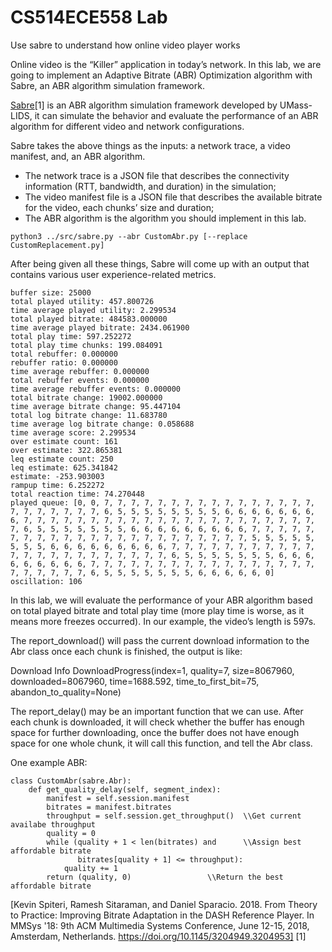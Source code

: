 # CS514ECE558 Lab

Use sabre to understand how online video player works

Online video is the “Killer” application in today’s network. In this lab, we are going to implement an Adaptive Bitrate (ABR) Optimization algorithm with Sabre, an ABR algorithm simulation framework.

[Sabre](https://github.com/UMass-LIDS/sabre)[1] is an ABR algorithm simulation framework developed by UMass-LIDS, it can simulate the behavior and evaluate the performance of an ABR algorithm for different video and network configurations.

Sabre takes the above things as the inputs: a network trace, a video manifest, and, an ABR algorithm.

- The network trace is a JSON file that describes the connectivity information (RTT, bandwidth, and duration) in the simulation;
- The video manifest file is a JSON file that describes the available bitrate for the video, each chunks’ size and duration;
- The ABR algorithm is the algorithm you should implement in this lab.

`python3 ../src/sabre.py --abr CustomAbr.py [--replace CustomReplacement.py]`

After being given all these things, Sabre will come up with an output that contains various user experience-related metrics.

```
buffer size: 25000
total played utility: 457.800726
time average played utility: 2.299534
total played bitrate: 484583.000000
time average played bitrate: 2434.061900
total play time: 597.252272
total play time chunks: 199.084091
total rebuffer: 0.000000
rebuffer ratio: 0.000000
time average rebuffer: 0.000000
total rebuffer events: 0.000000
time average rebuffer events: 0.000000
total bitrate change: 19002.000000
time average bitrate change: 95.447104
total log bitrate change: 11.683780
time average log bitrate change: 0.058688
time average score: 2.299534
over estimate count: 161
over estimate: 322.865381
leq estimate count: 250
leq estimate: 625.341842
estimate: -253.903003
rampup time: 6.252272
total reaction time: 74.270448
played queue: [0, 0, 7, 7, 7, 7, 7, 7, 7, 7, 7, 7, 7, 7, 7, 7, 7, 7, 7, 7, 7, 7, 7, 7, 7, 6, 5, 5, 5, 5, 5, 5, 5, 5, 6, 6, 6, 6, 6, 6, 6, 6, 7, 7, 7, 7, 7, 7, 7, 7, 7, 7, 7, 7, 7, 7, 7, 7, 7, 7, 7, 7, 7, 7, 7, 6, 5, 5, 5, 5, 5, 5, 5, 6, 6, 6, 6, 6, 6, 6, 6, 6, 7, 7, 7, 7, 7, 7, 7, 7, 7, 7, 7, 7, 7, 7, 7, 7, 7, 7, 7, 7, 7, 7, 7, 5, 5, 5, 5, 5, 5, 5, 5, 6, 6, 6, 6, 6, 6, 6, 6, 6, 7, 7, 7, 7, 7, 7, 7, 7, 7, 7, 7, 7, 7, 7, 7, 7, 7, 7, 7, 7, 7, 7, 7, 6, 5, 5, 5, 5, 5, 5, 5, 6, 6, 6, 6, 6, 6, 6, 6, 6, 7, 7, 7, 7, 7, 7, 7, 7, 7, 7, 7, 7, 7, 7, 7, 7, 7, 7, 7, 7, 7, 7, 7, 6, 5, 5, 5, 5, 5, 5, 5, 6, 6, 6, 6, 6, 0]
oscillation: 106
```

In this lab, we will evaluate the performance of your ABR algorithm based on total played bitrate and total play time (more play time is worse, as it means more freezes occurred). In our example, the video’s length is 597s.


The report_download() will pass the current download information to the Abr class once each chunk is finished, the output is like:

Download Info DownloadProgress(index=1, quality=7, size=8067960, downloaded=8067960, time=1688.592, time_to_first_bit=75, abandon_to_quality=None)

The report_delay() may be an important function that we can use. After each chunk is downloaded, it will check whether the buffer has enough space for further downloading, once the buffer does not have enough space for one whole chunk, it will call this function, and tell the Abr class.

One example ABR:

```
class CustomAbr(sabre.Abr):
    def get_quality_delay(self, segment_index):
        manifest = self.session.manifest
        bitrates = manifest.bitrates
        throughput = self.session.get_throughput()	\\Get current availabe throughput
        quality = 0
        while (quality + 1 < len(bitrates) and		\\Assign best affordable bitrate
               bitrates[quality + 1] <= throughput):
            quality += 1
        return (quality, 0)					\\Return the best affordable bitrate

```

[Kevin Spiteri, Ramesh Sitaraman, and Daniel Sparacio. 2018. From Theory to Practice: Improving Bitrate Adaptation in the DASH Reference Player. In MMSys '18: 9th ACM Multimedia Systems Conference, June 12-15, 2018, Amsterdam, Netherlands. https://doi.org/10.1145/3204949.3204953] [1]
